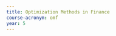 ```yaml
---
title: Optimization Methods in Finance
course-acronym: omf
year: 5
---
```


<!-- Remove this comment and add a summary! -->

<!-- **Main topics**: -->